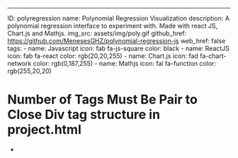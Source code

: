 ---
ID: polyregression
name: Polynomial Regression Visualization
description: A polynomial regression interface to experiment with. Made with react JS, Chart.js and Mathjs. 
img_src: assets/img/poly.gif
github_href: https://github.com/MenesesGHZ/polynomial-regression-js
web_href: false
tags: 
    - 
        name: Javascript
        icon: fab fa-js-square
        color: black
    -
        name: ReactJS
        icon: fab fa-react
        color: rgb(20,20,255)
    -
        name: Chart.js
        icon: fad fa-chart-network
        color: rgb(0,187,255)
    -
        name: Mathjs
        icon: fal fa-function
        color: rgb(255,20,20)
# Number of Tags Must Be Pair to Close Div tag structure in project.html
-
